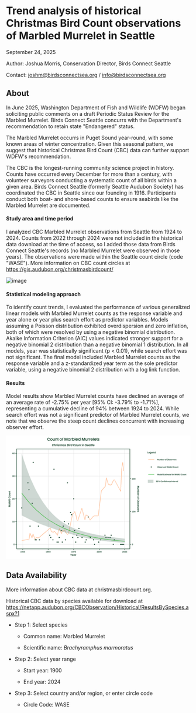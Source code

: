 # Trend analysis of historical Christmas Bird Count observations of Marbled Murrelet in Seattle
September 24, 2025

Author: Joshua Morris, Conservation Director, Birds Connect Seattle

Contact: joshm@birdsconnectsea.org / info@birdsconnectsea.org

## About
In June 2025, Washington Department of Fish and Wildlife (WDFW) began soliciting public comments on a draft Periodic Status Review for the Marbled Murrelet. Birds Connect Seattle concurrs with the Department's recommendation to retain state "Endangered" status.

The Marbled Murrelet occurrs in Puget Sound year-round, with some known areas of winter concentration. Given this seasonal pattern, we suggest that historical Christmas Bird Count (CBC) data can further support WDFW's recommendation. 

The CBC is the longest-running community science project in history. Counts have occurred every December for more than a century, with volunteer surveyors conducting a systematic count of all birds within a given area. Birds Connect Seattle (formerly Seattle Audubon Society) has coordinated the CBC in Seattle since our founding in 1916. Participants conduct both boat- and shore-based counts to ensure seabirds like the Marbled Murrelet are documented.

#### Study area and time period
I analyzed CBC Marbled Murrelet observations from Seattle from 1924 to 2024. Counts from 2022 through 2024 were not included in the historical data download at the time of access, so I added those data from Birds Connect Seattle's records (no Marbled Murrelet were observed in those years). The observations were made within the Seattle count circle (code "WASE"). More information on CBC count circles at https://gis.audubon.org/christmasbirdcount/

<img width="384" height="300" alt="image" src="https://github.com/user-attachments/assets/ed0fa035-6fa9-4d2c-bf36-770602043e5b" />

#### Statistical modeling approach
To identify count trends, I evaluated the performance of various generalized linear models with Marbled Murrelet counts as the response variable and year alone or year plus search effort as predictor variables. Models assuming a Poisson distribution exhibited overdispersion and zero inflation, both of which were resolved by using a negative binomial distribution. Akaike Information Criterion (AIC) values indicated stronger support for a negative binomial 2 distribution than a negative binomial 1 distribution. In all models, year was statistically significant (p < 0.01), while search effort was not significant. The final model included Marbled Murrelet counts as the response variable and a z-standardized year term as the sole predictor variable, using a negative binomial 2 distribution with a log link function. 

#### Results
Model results show Marbled Murrelet counts have declined an average of an average rate of -2.75% per year [95% CI: -3.79% to -1.71%], representing a cumulative decline of 94% between 1924 to 2024. While search effort was not a significant predictor of Marbled Murrelet counts, we note that we observe the steep count declines concurrent with increasing observer effort. 


![cbc_mamu](figures/mamu_cbc_counts_observers.png)



## Data Availability
More information about CBC data at christmasbirdcount.org. 

Historical CBC data by species available for download at https://netapp.audubon.org/CBCObservation/Historical/ResultsBySpecies.aspx?1

- Step 1: Select species

  - Common name: Marbled Murrelet

  - Scientific name: *Brachyramphus marmoratus*

- Step 2: Select year range

  - Start year: 1900

  - End year: 2024

- Step 3: Select country and/or region, or enter circle code

  - Circle Code: WASE

